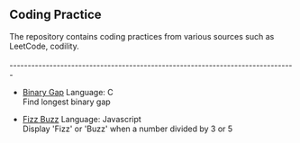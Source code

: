## Coding Practice
The repository contains coding practices from various sources such as LeetCode, codility.<br>   
-------------------------------------------------------------------------------<br>

- [Binary Gap](binaryGap.c)
Language: C  
Find longest binary gap  

- [Fizz Buzz](fizzBuzz.js)
Language: Javascript  
Display 'Fizz' or 'Buzz' when a number divided by 3 or 5